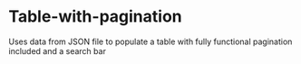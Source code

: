 # Table-with-pagination
Uses data from JSON file to populate a table with fully functional pagination included and a search bar
